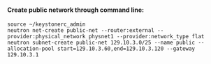 #### Create public network through command line:
```
source ~/keystonerc_admin
neutron net-create public-net --router:external --provider:physical_network physnet1 --provider:network_type flat
neutron subnet-create public-net 129.10.3.0/25 --name public --allocation-pool start=129.10.3.60,end=129.10.3.120 --gateway 129.10.3.1